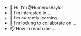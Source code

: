 - 👋 Hi, I’m @HumerusBaylor
- 👀 I’m
interested in ...
- 🌱 I’m currently learning ...
- 💞️ I’m looking to collaborate on ...
- 📫 How to reach me ...

<!---
HumerusBaylor/HumerusBaylor is a ✨ special ✨ repository because its `README.md` (this file) appears on your GitHub profile.
You can click the Preview link to take a look at your changes.

so.  Heres my deal.  i want to program a standalone program that will simulate

imulate every
adpect of horse racing from parimutuel betting to randomized simulation and user
interface.  with collisions and stewards inquiries for blocking.

in addition a separate program would analyse past performances of a field
of horses and predict a winner based on best speed at distance and overall
handicapping strategies.

I would settle on archival (public domain) footage of each Kentucky 
Derby.  The program would pick one of 100 + and display the odds.  the
horses names would be changed or deleted.  The race your betting on wouldn't
be identifiable by a date or time Stamp.
any help with graphics and racetrack generic backgrounds and horse and jockey
sprites plus advice as to what software to run it on.

--->
